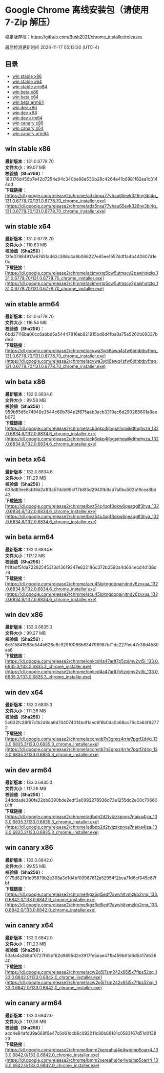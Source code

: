 # Google Chrome 离线安装包（请使用 7-Zip 解压）
稳定版存档：<https://github.com/Bush2021/chrome_installer/releases>

最后检测更新时间
2024-11-17 05:13:30 (UTC-4)

## 目录
* [win stable x86](https://github.com/Bush2021/chrome_installer?tab=readme-ov-file#win-stable-x86)
* [win stable x64](https://github.com/Bush2021/chrome_installer?tab=readme-ov-file#win-stable-x64)
* [win stable arm64](https://github.com/Bush2021/chrome_installer?tab=readme-ov-file#win-stable-arm64)
* [win beta x86](https://github.com/Bush2021/chrome_installer?tab=readme-ov-file#win-beta-x86)
* [win beta x64](https://github.com/Bush2021/chrome_installer?tab=readme-ov-file#win-beta-x64)
* [win beta arm64](https://github.com/Bush2021/chrome_installer?tab=readme-ov-file#win-beta-arm64)
* [win dev x86](https://github.com/Bush2021/chrome_installer?tab=readme-ov-file#win-dev-x86)
* [win dev x64](https://github.com/Bush2021/chrome_installer?tab=readme-ov-file#win-dev-x64)
* [win dev arm64](https://github.com/Bush2021/chrome_installer?tab=readme-ov-file#win-dev-arm64)
* [win canary x86](https://github.com/Bush2021/chrome_installer?tab=readme-ov-file#win-canary-x86)
* [win canary x64](https://github.com/Bush2021/chrome_installer?tab=readme-ov-file#win-canary-x64)
* [win canary arm64](https://github.com/Bush2021/chrome_installer?tab=readme-ov-file#win-canary-arm64)

## win stable x86
**最新版本**：131.0.6778.70  
**文件大小**：99.07 MB  
**校验值（Sha256）**：180176d456b7e42d7254e94c340be98e530b28c4264e41b6981f82ea1c3144dd  
**下载链接**：[https://dl.google.com/release2/chrome/adz5nxa77yhau65evk326ny3bl4q_131.0.6778.70/131.0.6778.70_chrome_installer.exe](https://dl.google.com/release2/chrome/adz5nxa77yhau65evk326ny3bl4q_131.0.6778.70/131.0.6778.70_chrome_installer.exe)  

## win stable x64
**最新版本**：131.0.6778.70  
**文件大小**：110.63 MB  
**校验值（Sha256）**：13fe07984917a6765fad62c368c4a6b066227e45ee1557ddf1a4b440607d1e0c  
**下载链接**：[https://dl.google.com/release2/chrome/acimyxtg5cw5utmscy2pawhotzlq_131.0.6778.70/131.0.6778.70_chrome_installer.exe](https://dl.google.com/release2/chrome/acimyxtg5cw5utmscy2pawhotzlq_131.0.6778.70/131.0.6778.70_chrome_installer.exe)  

## win stable arm64
**最新版本**：131.0.6778.70  
**文件大小**：116.54 MB  
**校验值（Sha256）**：6bd27116ba00cc6abbd6a54447816ab821915bd6d4fba8a75e5260b09337bde3  
**下载链接**：[https://dl.google.com/release2/chrome/acvwa3ydi6awq4sfw6idhbtbvfmq_131.0.6778.70/131.0.6778.70_chrome_installer.exe](https://dl.google.com/release2/chrome/acvwa3ydi6awq4sfw6idhbtbvfmq_131.0.6778.70/131.0.6778.70_chrome_installer.exe)  

## win beta x86
**最新版本**：132.0.6834.6  
**文件大小**：99.58 MB  
**校验值（Sha256）**：959b85d5c74940e3544c60b784e2f675aab3acb3319ac6d290286601a8eeb672  
**下载链接**：[https://dl.google.com/release2/chrome/ack6qkp4jibgsnhqaiikdthqhvza_132.0.6834.6/132.0.6834.6_chrome_installer.exe](https://dl.google.com/release2/chrome/ack6qkp4jibgsnhqaiikdthqhvza_132.0.6834.6/132.0.6834.6_chrome_installer.exe)  

## win beta x64
**最新版本**：132.0.6834.6  
**文件大小**：111.29 MB  
**校验值（Sha256）**：638d83ee8cbf8d2a1f3a57ddb99cf17b8f5d2940fb9ad7a0ba502a18cea3bd43  
**下载链接**：[https://dl.google.com/release2/chrome/bvz54c4xqf3okw6qeaqglf3hya_132.0.6834.6/132.0.6834.6_chrome_installer.exe](https://dl.google.com/release2/chrome/bvz54c4xqf3okw6qeaqglf3hya_132.0.6834.6/132.0.6834.6_chrome_installer.exe)  

## win beta arm64
**最新版本**：132.0.6834.6  
**文件大小**：117.12 MB  
**校验值（Sha256）**：f41fadf51da72282545313d13619347e622186c372b2590a4d664ecd4d138d76  
**下载链接**：[https://dl.google.com/release2/chrome/acu45loitngobpajnitndv6zvxua_132.0.6834.6/132.0.6834.6_chrome_installer.exe](https://dl.google.com/release2/chrome/acu45loitngobpajnitndv6zvxua_132.0.6834.6/132.0.6834.6_chrome_installer.exe)  

## win dev x86
**最新版本**：133.0.6835.3  
**文件大小**：99.27 MB  
**校验值（Sha256）**：6c515841583d544b626e8c929f0086b634798987b71dc227fec47c36d4580aa6  
**下载链接**：[https://dl.google.com/release2/chrome/onkcd4a47arlt7p5zxjmv2vt5i_133.0.6835.3/133.0.6835.3_chrome_installer.exe](https://dl.google.com/release2/chrome/onkcd4a47arlt7p5zxjmv2vt5i_133.0.6835.3/133.0.6835.3_chrome_installer.exe)  

## win dev x64
**最新版本**：133.0.6835.3  
**文件大小**：111.26 MB  
**校验值（Sha256）**：5c632fc28f67c1b2d8ca6d744074014bdf1aec6f6b0da0b68ac76c0a64f62772  
**下载链接**：[https://dl.google.com/release2/chrome/accnvtb7n3gnxz4rrhr7pgtf2d4q_133.0.6835.3/133.0.6835.3_chrome_installer.exe](https://dl.google.com/release2/chrome/accnvtb7n3gnxz4rrhr7pgtf2d4q_133.0.6835.3/133.0.6835.3_chrome_installer.exe)  

## win dev arm64
**最新版本**：133.0.6835.3  
**文件大小**：117.26 MB  
**校验值（Sha256）**：24dddade380fa32db8390bde2edf3e0992278936d73e1255dc2e00c7066001ff  
**下载链接**：[https://dl.google.com/release2/chrome/adbdp2d2tvizzkpnqs7naixa4jza_133.0.6835.3/133.0.6835.3_chrome_installer.exe](https://dl.google.com/release2/chrome/adbdp2d2tvizzkpnqs7naixa4jza_133.0.6835.3/133.0.6835.3_chrome_installer.exe)  

## win canary x86
**最新版本**：133.0.6842.0  
**文件大小**：99.55 MB  
**校验值（Sha256）**：9175d827b1e95879b2e398a3d1d4bf00967612a52954f2bea71d6cf045c67fbf  
**下载链接**：[https://dl.google.com/release2/chrome/kgz6ql5edf7awvhltvmzkb2rnq_133.0.6842.0/133.0.6842.0_chrome_installer.exe](https://dl.google.com/release2/chrome/kgz6ql5edf7awvhltvmzkb2rnq_133.0.6842.0/133.0.6842.0_chrome_installer.exe)  

## win canary x64
**最新版本**：133.0.6842.0  
**文件大小**：111.23 MB  
**校验值（Sha256）**：53afa4a268df0727f65bf82d9895d2e3917fe5dae471b459b61d6d5417db3640  
**下载链接**：[https://dl.google.com/release2/chrome/acw2g5j7sm242x65i5x7flps52xq_133.0.6842.0/133.0.6842.0_chrome_installer.exe](https://dl.google.com/release2/chrome/acw2g5j7sm242x65i5x7flps52xq_133.0.6842.0/133.0.6842.0_chrome_installer.exe)  

## win canary arm64
**最新版本**：133.0.6842.0  
**文件大小**：117.36 MB  
**校验值（Sha256）**：acc4e94afd39a668f6e47c6d61dcb6c092011c80b88181c0583167d51d013823  
**下载链接**：[https://dl.google.com/release2/chrome/bmm2xereahuj4e4wpjmp5oarr4_133.0.6842.0/133.0.6842.0_chrome_installer.exe](https://dl.google.com/release2/chrome/bmm2xereahuj4e4wpjmp5oarr4_133.0.6842.0/133.0.6842.0_chrome_installer.exe)  

